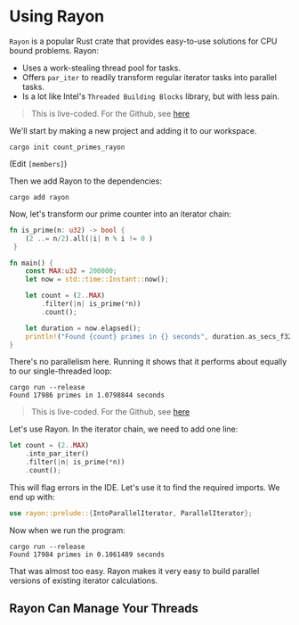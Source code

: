 # Using Rayon

`Rayon` is a popular Rust crate that provides easy-to-use solutions for CPU bound problems. Rayon:

* Uses a work-stealing thread pool for tasks.
* Offers `par_iter` to readily transform regular iterator tasks into parallel tasks.
* Is a lot like Intel's `Threaded Building Blocks` library, but with less pain.

> This is live-coded. For the Github, see [here](/src/count_primes_rayon/)

We'll start by making a new project and adding it to our workspace.

```
cargo init count_primes_rayon
```

(Edit `[members]`)

Then we add Rayon to the dependencies:

```
cargo add rayon
```

Now, let's transform our prime counter into an iterator chain:

```rust
fn is_prime(n: u32) -> bool {
    (2 ..= n/2).all(|i| n % i != 0 )
 }

fn main() {
    const MAX:u32 = 200000;
    let now = std::time::Instant::now();

    let count = (2..MAX)
        .filter(|n| is_prime(*n))
        .count();

    let duration = now.elapsed();
    println!("Found {count} primes in {} seconds", duration.as_secs_f32());
}
```

There's no parallelism here. Running it shows that it performs about equally to our single-threaded loop:

```
cargo run --release
Found 17986 primes in 1.0798844 seconds
```

> This is live-coded. For the Github, see [here](/src/count_primes_rayon2/)

Let's use Rayon. In the iterator chain, we need to add one line:

```rust
let count = (2..MAX)
    .into_par_iter()
    .filter(|n| is_prime(*n))
    .count();
```

This will flag errors in the IDE. Let's use it to find the required imports. We end up with:

```rust
use rayon::prelude::{IntoParallelIterator, ParallelIterator};
```

Now when we run the program:

```
cargo run --release
Found 17984 primes in 0.1061489 seconds
```

That was almost too easy. Rayon makes it very easy to build parallel versions of existing iterator calculations.

## Rayon Can Manage Your Threads

